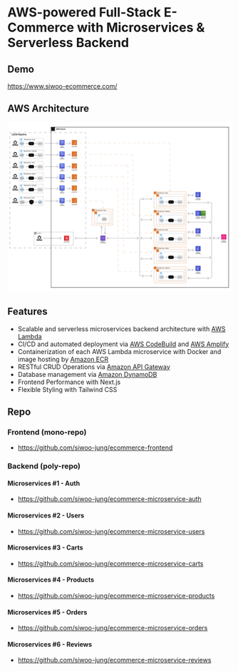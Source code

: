 # AWS-powered Full-Stack E-Commerce with Microservices & Serverless Backend

## Demo

https://www.siwoo-ecommerce.com/

## AWS Architecture

<img src="./misc/aws-architecture.png" width="1000">

## Features

- Scalable and serverless microservices backend architecture with [AWS Lambda](https://aws.amazon.com/lambda/)
- CI/CD and automated deployment via [AWS CodeBuild](https://aws.amazon.com/codebuild/) and [AWS Amplify](https://aws.amazon.com/amplify/)
- Containerization of each AWS Lambda microservice with Docker and image hosting by [Amazon ECR](https://aws.amazon.com/amplify/)
- RESTful CRUD Operations via [Amazon API Gateway](https://aws.amazon.com/api-gateway/)
- Database management via [Amazon DynamoDB](https://aws.amazon.com/dynamodb/)
- Frontend Performance with Next.js
- Flexible Styling with Tailwind CSS

## Repo

### Frontend (mono-repo)

- https://github.com/siwoo-jung/ecommerce-frontend

### Backend (poly-repo)

#### Microservices #1 - Auth

- https://github.com/siwoo-jung/ecommerce-microservice-auth

#### Microservices #2 - Users

- https://github.com/siwoo-jung/ecommerce-microservice-users

#### Microservices #3 - Carts

- https://github.com/siwoo-jung/ecommerce-microservice-carts

#### Microservices #4 - Products

- https://github.com/siwoo-jung/ecommerce-microservice-products

#### Microservices #5 - Orders

- https://github.com/siwoo-jung/ecommerce-microservice-orders

#### Microservices #6 - Reviews

- https://github.com/siwoo-jung/ecommerce-microservice-reviews
